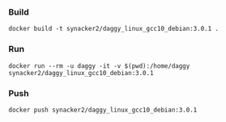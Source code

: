 ### Build
````docker build -t synacker2/daggy_linux_gcc10_debian:3.0.1 .````

### Run
````docker run --rm -u daggy -it -v $(pwd):/home/daggy synacker2/daggy_linux_gcc10_debian:3.0.1````

### Push
````docker push synacker2/daggy_linux_gcc10_debian:3.0.1````